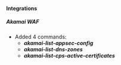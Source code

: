 
#### Integrations

##### Akamai WAF

  - Added 4 commands:
    - ***akamai-list-appsec-config***
    - ***akamai-list-dns-zones***
    - ***akamai-list-cps-active-certificates***
